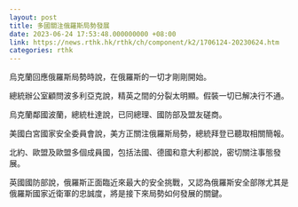 ```yaml
---
layout: post
title: 多國關注俄羅斯局勢發展
date: 2023-06-24 17:53:48.000000000 +08:00
link: https://news.rthk.hk/rthk/ch/component/k2/1706124-20230624.htm
categories: rthk
---
```


烏克蘭回應俄羅斯局勢時說，在俄羅斯的一切才剛剛開始。

總統辦公室顧問波多利亞克說，精英之間的分裂太明顯。假裝一切已解决行不通。

烏克蘭鄰國波蘭，總統杜達說，已同總理、國防部及盟友磋商。

美國白宮國家安全委員會說，美方正關注俄羅斯局勢，總統拜登已聽取相關簡報。

北約、歐盟及歐盟多個成員國，包括法國、德國和意大利都說，密切關注事態發展。

英國國防部說，俄羅斯正面臨近來最大的安全挑戰，又認為俄羅斯安全部隊尤其是俄羅斯國家近衛軍的忠誠度，將是接下來局勢如何發展的關鍵。
